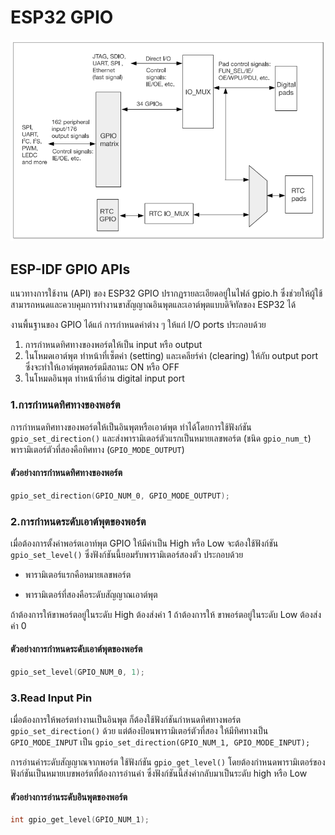 # ESP32 GPIO

![alt text](./Images/image07.png)

## ESP-IDF GPIO APIs

แนวทางการใช้งาน (API) ของ ESP32 GPIO ปรากฏรายละเอียดอยู่ในไฟล์ gpio.h ซึ่งช่วยให้ผู้ใช้สามารถหนดและควบคุมการทำงานขาสัญญาณอินพุตและเอาต์พุตแบบดิจิทัลของ ESP32 ได้

งานพื้นฐานของ GPIO ได้แก่ การกำหนดค่าต่าง ๆ ให้แก่ I/O ports ประกอบด้วย

1) การกำหนดทิศทางของพอร์ตให้เป็น input หรือ output
2) ในโหมดเอาต์พุต ทำหน้าที่เซ็ตค่า (setting) และเคลียร์ค่า (clearing) ให้กับ output port ซึ่งจะทำให้เอาต์พุตพอร์ตมีสถานะ ON หรือ OFF  
3) ในโหมดอินพุต ทำหน้าที่อ่าน digital input port

### 1.การกำหนดทิศทางของพอร์ต

การกำหนดทิศทางของพอร์ตให้เป็นอินพุตหรือเอาต์พุต ทำได้โดยการใช้ฟังก์ชัน `gpio_set_direction()`  และส่งพารามิเตอร์ตัวแรกเป็นหมายเลขพอร์ต (ชนิด `gpio_num_t`) พารามิเตอร์ตัวที่สองคือทิศทาง (`GPIO_MODE_OUTPUT`)

#### ตัวอย่างการกำหนดทิศทางของพอร์ต 

```c
gpio_set_direction(GPIO_NUM_0, GPIO_MODE_OUTPUT);
```

### 2.การกำหนดระดับเอาต์พุตของพอร์ต

เมื่อต้องการตั้งค่าพอร์ตเอาท์พุต GPIO ให้มีค่าเป็น High หรือ Low จะต้องใช้ฟังก์ชัน `gpio_set_level()` ซึ่งฟังก์ชันนี้ยอมรับพารามิเตอร์สองตัว ประกอบด้วย  

- พารามิเตอร์แรกคือหมายเลขพอร์ต 

- พารามิเตอร์ที่สองคือระดับสัญญาณเอาต์พุต 

ถ้าต้องการให้ขาพอร์ตอยู่ในระดับ High ต้องส่งค่า 1 ถ้าต้องการให้ ขาพอร์ตอยู่ในระดับ Low   ต้องส่งค่า 0  

#### ตัวอย่างการกำหนดระดับเอาต์พุตของพอร์ต 

``` c
gpio_set_level(GPIO_NUM_0, 1);
```

### 3.Read Input Pin

เมื่อต้องการให้พอร์ตทำงานเป็นอินพุต ก็ต้องใช้ฟังก์ชันกำหนดทิศทางพอร์ต  `gpio_set_direction()` ด้วย แต่ต้องป้อนพารามิเตอร์ตัวที่สอง ให้มีทิศทางเป็น `GPIO_MODE_INPUT` เป็น  `gpio_set_direction(GPIO_NUM_1, GPIO_MODE_INPUT);`

การอ่านค่าระดับสัญญาณจากพอร์ต ใช้ฟังก์ชัน `gpio_get_level()` โดยต้องกำหนดพารามิเตอร์ของฟังก์ชันเป็นหมายเบขพอร์ตที่ต้องการอ่านค่า ซึ่งฟังก์ชันนี้ส่งค่ากลับมาเป็นระดับ high หรือ Low

#### ตัวอย่างการอ่านระดับอินพุตของพอร์ต

```c
int gpio_get_level(GPIO_NUM_1);
```
